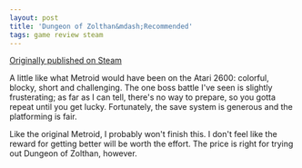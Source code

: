 ```yaml
---
layout: post
title: 'Dungeon of Zolthan&mdash;Recommended'
tags: game review steam
---
```


[Originally published on Steam](https://steamcommunity.com/id/jlericson/recommended/463220/)


 A little like what Metroid would have been on the Atari 2600: colorful, blocky, short and challenging. The one boss battle I've seen is slightly frusterating; as far as I can tell, there's no way to prepare, so you gotta repeat until you get lucky. Fortunately, the save system is generous and the platforming is fair.
 

 

 Like the original Metroid, I probably won't finish this. I don't feel like the reward for getting better will be worth the effort. The price is right for trying out Dungeon of Zolthan, however.
